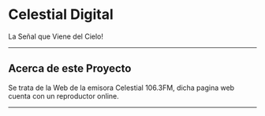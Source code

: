 # Celestial Digital
La Señal que Viene del Cielo!



-----------------------------

## Acerca de este Proyecto
Se trata de la Web de la emisora Celestial 106.3FM, dicha pagina web cuenta con un reproductor online.

-----------------------------

